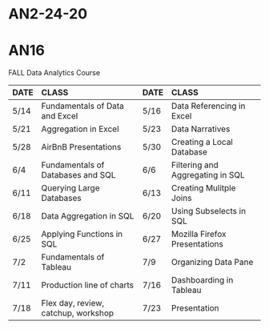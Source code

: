 # AN2-24-20
# AN16
FALL Data Analytics Course


|DATE|CLASS|DATE|CLASS|
|:---|:----|:---|:----|
|5/14|Fundamentals of Data and Excel|5/16|Data Referencing in Excel|
|5/21|Aggregation in Excel|5/23|Data Narratives|
|5/28|AirBnB Presentations|5/30|Creating a Local Database|
|6/4|Fundamentals of Databases and SQL|6/6|Filtering and Aggregating in SQL|
|6/11|Querying Large Databases|6/13|Creating Mulitple Joins|
|6/18|Data Aggregation in SQL|6/20|Using Subselects in SQL|
|6/25|Applying Functions in SQL|6/27|Mozilla Firefox Presentations|
|7/2|Fundamentals of Tableau|7/9|Organizing Data Pane|
|7/11|Production line of charts|7/16|Dashboarding in Tableau|
|7/18|Flex day, review, catchup, workshop|7/23|Presentation|
